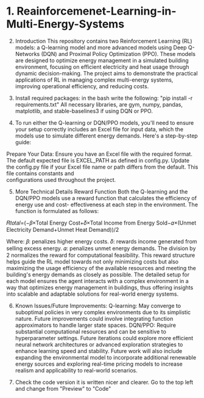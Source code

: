 # 1. Reainforcemenet-Learning-in-Multi-Energy-Systems
2. Introduction
This repository contains two Reinforcement Learning (RL) models: a Q-learning model and more advanced models using Deep Q-
Networks (DQN) and Proximal Policy Optimization (PPO). These models are designed to optimize energy management in a
simulated building environment, focusing on efficient electricity and heat usage through dynamic decision-making. The
project aims to demonstrate the practical applications of RL in managing complex multi-energy systems, improving operational
efficiency, and reducing costs.

3. Install required packages:
  in the bash write the following:
  "pip install -r requirements.txt"
  All necessary libraries, are gym, numpy, pandas, matplotlib, and stable-baselines3 if using DQN or PPO.

4. To run either the Q-learning or DQN/PPO models, you'll need to ensure your setup correctly includes an Excel file for
   input data, which the models use to simulate different energy demands. Here's a step-by-step guide:

  Prepare Your Data:
  Ensure you have an Excel file with the required format. The default expected file is EXCEL_PATH as defined in config.py.
  Update the config.py file if your Excel file name or path differs from the default. This file contains constants and  
  configurations used throughout the project.

5. More Technical Details
  Reward Function
  Both the Q-learning and the DQN/PPO models use a reward function that calculates the efficiency of energy use and cost-
  effectiveness at each step in the environment. The function is formulated as follows:

  𝑅𝑡𝑜𝑡𝑎𝑙=(−𝛽×Total Energy Cost+𝛿×Total Income from Energy Sold−𝛼×(Unmet Electricity Demand+Unmet Heat Demand))/2
  
  Where:
  𝛽: penalizes higher energy costs.
  𝛿: rewards income generated from selling excess energy.
  𝛼: penalizes unmet energy demands.
  The division by 2 normalizes the reward for computational feasibility.
  This reward structure helps guide the RL model towards not only minimizing costs but also maximizing the usage efficiency
  of the available resources and meeting the building's energy demands as closely as possible.
  The detailed setup for each model ensures the agent interacts with a complex environment in a way that optimizes energy
  management in buildings, thus offering insights into scalable and adaptable solutions for real-world energy systems.

6. Known Issues/Future Improvements:
  Q-learning: May converge to suboptimal policies in very complex environments due to its simplistic nature. Future
  improvements could involve integrating function approximators to handle larger state spaces.
  DQN/PPO: Require substantial computational resources and can be sensitive to hyperparameter settings. Future iterations
  could explore more efficient neural network architectures or advanced exploration strategies to enhance learning speed
  and stability.
  Future work will also include expanding the environmental model to incorporate additional renewable energy sources and
  exploring real-time pricing models to increase realism and applicability to real-world scenarios.

7. Check the code version it is written nicer and clearer. Go to the top left and change from "Preview" to "Code"
